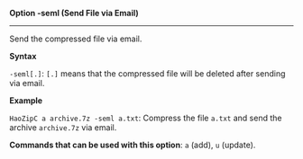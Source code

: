 ﻿**Option -seml (Send File via Email)**

--------------------------------------------------------------------------------

Send the compressed file via email.

**Syntax**

`-seml[.]`: `[.]` means that the compressed file will be deleted after sending via email.

**Example**

`HaoZipC a archive.7z -seml a.txt`: Compress the file `a.txt` and send the archive `archive.7z` via email.

**Commands that can be used with this option**: `a` (add), `u` (update).

